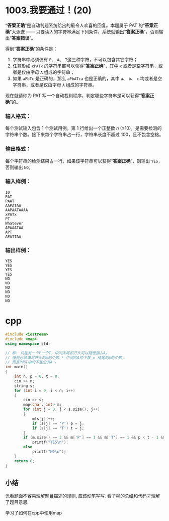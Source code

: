 # 1003.我要通过！(20)

“**答案正确**”是自动判题系统给出的最令人欢喜的回复。本题属于 PAT 的“**答案正确**”大派送 —— 只要读入的字符串满足下列条件，系统就输出“**答案正确**”，否则输出“**答案错误**”。

得到“**答案正确**”的条件是：

1. 字符串中必须仅有 `P`、 `A`、 `T`这三种字符，不可以包含其它字符；
2. 任意形如 `xPATx` 的字符串都可以获得“**答案正确**”，其中 `x` 或者是空字符串，或者是仅由字母 `A` 组成的字符串；
3. 如果 `aPbTc` 是正确的，那么 `aPbATca` 也是正确的，其中 `a`、 `b`、 `c` 均或者是空字符串，或者是仅由字母 `A` 组成的字符串。

现在就请你为 PAT 写一个自动裁判程序，判定哪些字符串是可以获得“**答案正确**”的。

### 输入格式：

每个测试输入包含 1 个测试用例。第 1 行给出一个正整数 *n* (≤10)，是需要检测的字符串个数。接下来每个字符串占一行，字符串长度不超过 100，且不包含空格。

### 输出格式：

每个字符串的检测结果占一行，如果该字符串可以获得“**答案正确**”，则输出 `YES`，否则输出 `NO`。

### 输入样例：

```in
10
PAT
PAAT
AAPATAA
AAPAATAAAA
xPATx
PT
Whatever
APAAATAA
APT
APATTAA
```

### 输出样例：

```out
YES
YES
YES
YES
NO
NO
NO
NO
NO
NO
```

# cpp

```cpp
#include <iostream>
#include <map>
using namespace std;

// 柳: 只能有一个P一个T，中间末尾和开头可以随便插入A。
// 但是必须满足开头的A的个数 * 中间的A的个数 = 结尾的A的个数，
// 而且P和T中间不能没有A～
int main()
{
    int n, p = 0, t = 0;
    cin >> n;
    string s;
    for (int i = 0; i < n; i++)
    {
        cin >> s;
        map<char, int> m;
        for (int j = 0; j < s.size(); j++)
        {
            m[s[j]]++;
            if (s[j] == 'P') p = j;
            if (s[j] == 'T') t = j;
        }
        if (m.size() == 3 && m['P'] == 1 && m['T'] == 1 && p < t - 1 && p * (t - p - 1) == s.size() - t - 1)
            printf("YES\n");
        else
            printf("NO\n");
    }
    return 0;
}
```

## 小结

光看题面不容易理解题目描述的规则, 应该动笔写写. 看了柳的总结和代码才理解了题目意思.

学习了如何在cpp中使用map